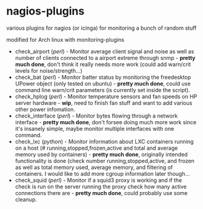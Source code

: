 nagios-plugins
=========

various plugins for nagios (or icinga) for monitoring a bunch of random stuff

modified for Arch linux with monitoring-plugins

- check_airport (*perl*) - Monitor average client signal and noise as well as number of clients connected to a airport extreme through snmp - **pretty much done**, don't think it really needs more work (could add warn/crit levels for noise/strength...)
- check_bat (*perl*) - Monitor batter status by monitoring the freedesktop UPower object (only tested on ubuntu) - **pretty much done**, could use command line warn/crit parameters (is currently set inside the script).
- check_hplog (*perl*) - Monitor temperature sensors and fan speeds on HP server hardware - **wip**, need to finish fan stuff and want to add various other power infomation.
- check_interface (*perl*) - Monitor bytes flowing through a network interface - **pretty much done**, don't forsee doing much more work since it's insanely simple, maybe monitor multiple interfaces with one command.
- check_lxc (*python*) - Monitor information about LXC containers running on a host (# running,stopped,frozen,active and total and average memory used by containers) - **pretty much done**, originally intended functionality is done (check number running,stopped,active, and frozen as well as total memory used, average memory, and filtering of containers. I would like to add more cgroup information later though...
- check_squid (*perl*) - Monitor if a squid3 proxy is working and if the check is run on the server running the proxy check how many active connections there are - **pretty much done**, could probably use some cleanup. 
